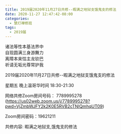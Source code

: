 ```yaml
---
title: 2019届2020年11月27日共修--暇满之地狱支饿鬼支的修法
date: 2020-11-27 12:47:42-08:00
categories:
  - 慧灯禅修班
tags:
  - 2019届
---
```

诸法等性本基法界中  
自现圆满三身游舞力  
离障本来怙主龙钦巴  
祈请无垢光尊常护我  

2019届2020年11月27日共修--暇满之地狱支饿鬼支的修法

星期五 晚上温哥华时间 18:30-21:30  

网络共修Zoom房间号码： 7789995278 (<https://us02web.zoom.us/j/7789995278?pwd=VjZmbWJFY2k2K0E5RVB2cTNIQmhqUT09>)

Zoom房间密码：19621211

共修内容: 暇满之地狱支,饿鬼支的修法               

